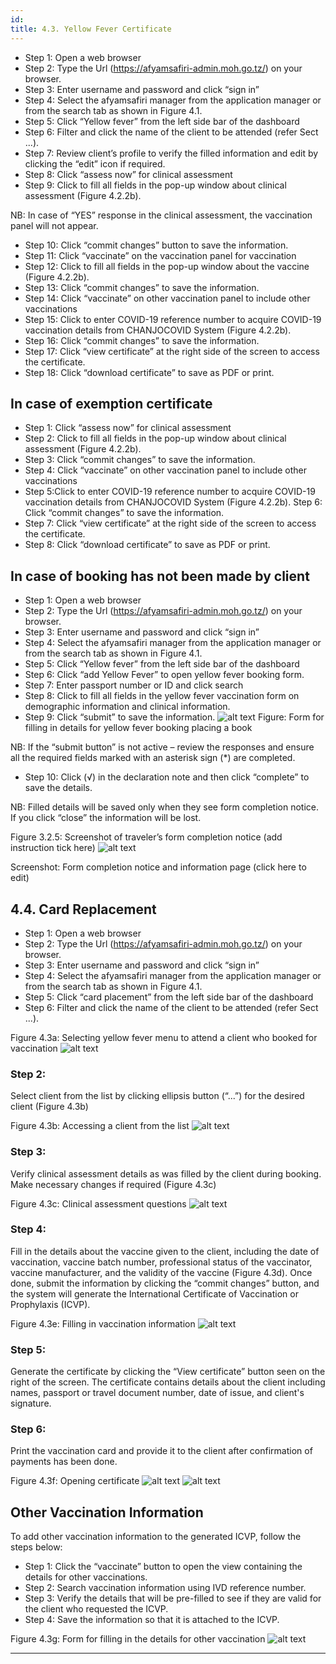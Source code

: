```yaml
---
id:
title: 4.3. Yellow Fever Certificate
---
```


- Step 1: Open a web browser
- Step 2: Type the Url (https://afyamsafiri-admin.moh.go.tz/) on your browser.
- Step 3: Enter username and password and click “sign in”
- Step 4: Select the afyamsafiri manager from the application manager or from the search tab as shown in Figure 4.1.
- Step 5: Click “Yellow fever” from the left side bar of the dashboard
- Step 6: Filter and click the name of the client to be attended (refer Sect ...). 
- Step 7: Review client’s profile to verify the filled information and edit by clicking the “edit” icon if required.
- Step 8: Click “assess now” for clinical assessment
- Step 9: Click to fill all fields in the pop-up window about clinical assessment (Figure 4.2.2b). 

NB: In case of “YES” response in the clinical assessment, the vaccination panel will not appear.
- Step 10: Click “commit changes” button to save the information.
- Step 11: Click “vaccinate” on the vaccination panel for vaccination
- Step 12: Click to fill all fields in the pop-up window about the vaccine (Figure 4.2.2b). 
- Step 13: Click “commit changes” to save the information.
- Step 14: Click “vaccinate” on other vaccination panel to include other vaccinations
- Step 15: Click to enter COVID-19 reference number to acquire COVID-19 vaccination details from CHANJOCOVID System (Figure 4.2.2b). 
- Step 16: Click “commit changes” to save the information.
- Step 17: Click “view certificate” at the right side of the screen to access the certificate.
- Step 18: Click “download certificate” to save as PDF or print.

## In case of exemption certificate

- Step 1: Click “assess now” for clinical assessment
- Step 2: Click to fill all fields in the pop-up window about clinical assessment (Figure 4.2.2b). 
- Step 3: Click “commit changes” to save the information.
- Step 4: Click “vaccinate” on other vaccination panel to include other vaccinations
- Step 5:Click to enter COVID-19 reference number to acquire COVID-19 vaccination details from CHANJOCOVID System (Figure 4.2.2b). 
 Step 6: Click “commit changes” to save the information.
- Step 7: Click “view certificate” at the right side of the screen to access the certificate.
- Step 8: Click “download certificate” to save as PDF or print.


## In case of booking has not been made by client

- Step 1: Open a web browser
- Step 2: Type the Url (https://afyamsafiri-admin.moh.go.tz/) on your browser.
- Step 3: Enter username and password and click “sign in”
- Step 4: Select the afyamsafiri manager from the application manager or from the search tab as shown in Figure 4.1.
- Step 5: Click “Yellow fever” from the left side bar of the dashboard
- Step 6: Click “add Yellow Fever” to open yellow fever booking form.
- Step 7: Enter passport number or ID and click search
- Step 8: Click to fill all fields in the yellow fever vaccination form on demographic information and clinical information.
- Step 9: Click “submit” to save the information.
![alt text](../../static/img/Picture27.png)
Figure: Form for filling in details for yellow fever booking placing a book

NB: If the “submit button” is not active – review the responses and ensure all the required fields marked with an asterisk sign (*) are completed.

- Step 10: Click (√) in the declaration note and then click “complete” to save the details.

NB: Filled details will be saved only when they see form completion notice. If you click “close” the information will be lost.

Figure 3.2.5: Screenshot of traveler’s form completion notice (add instruction tick here)
![alt text](../../static/img/Picture28.png)

Screenshot: Form completion notice and information page (click here to edit)


## 4.4. Card Replacement

- Step 1: Open a web browser
- Step 2: Type the Url (https://afyamsafiri-admin.moh.go.tz/) on your browser.
- Step 3: Enter username and password and click “sign in”
- Step 4: Select the afyamsafiri manager from the application manager or from the search tab as shown in Figure 4.1.
- Step 5: Click “card placement” from the left side bar of the dashboard
- Step 6: Filter and click the name of the client to be attended (refer Sect ...).



Figure 4.3a: Selecting yellow fever menu to attend a client who booked for vaccination
![alt text](../../static/img/Picture29.png)

### Step 2:
Select client from the list by clicking ellipsis button (“...”) for the desired client (Figure 4.3b)

Figure 4.3b: Accessing a client from the list
![alt text](../../static/img/Picture30.png)

### Step 3:
Verify clinical assessment details as was filled by the client during booking. Make necessary changes if required (Figure 4.3c)

Figure 4.3c: Clinical assessment questions
![alt text](../../static/img/Picture31.png)

### Step 4:
Fill in the details about the vaccine given to the client, including the date of vaccination, vaccine batch number, professional status of the vaccinator, vaccine manufacturer, and the validity of the vaccine (Figure 4.3d). Once done, submit the information by clicking the “commit changes” button, and the system will generate the International Certificate of Vaccination or Prophylaxis (ICVP).

Figure 4.3e: Filling in vaccination information
![alt text](../../static/img/Picture32.png)

### Step 5:
Generate the certificate by clicking the “View certificate” button seen on the right of the screen. The certificate contains details about the client including names, passport or travel document number, date of issue, and client's signature.

### Step 6:
Print the vaccination card and provide it to the client after confirmation of payments has been done.

Figure 4.3f: Opening certificate
![alt text](../../static/img/Picture33.png)
![alt text](../../static/img/Picture34.png)

## Other Vaccination Information

To add other vaccination information to the generated ICVP, follow the steps below:

- Step 1: Click the “vaccinate” button to open the view containing the details for other vaccinations.
- Step 2: Search vaccination information using IVD reference number.
- Step 3: Verify the details that will be pre-filled to see if they are valid for the client who requested the ICVP.
- Step 4: Save the information so that it is attached to the ICVP.

Figure 4.3g: Form for filling in the details for other vaccination
![alt text](../../static/img/Picture35.png)

---

